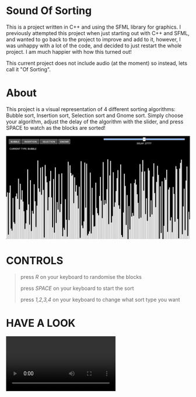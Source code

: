 # Sound Of Sorting

This is a project written in C++ and using the SFML library for graphics. I previously attempted this project when just starting
out with C++ and SFML, and wanted to go back to the project to improve and add to it, however, I was unhappy with a lot of the
code, and decided to just restart the whole project. I am much happier with how this turned out!

This current project does not include audio (at the moment) so instead, lets call it "Of Sorting".

# About
This project is a visual representation of 4 different sorting algorithms: Bubble sort, Insertion sort, Selection sort and 
Gnome sort. Simply choose your algorithm, adjust the delay of the algorithm with the slider, and press SPACE to watch as the blocks are sorted!

![SORTING](img/sorting.png)

# CONTROLS
>
> press *R* on your keyboard to randomise the blocks
>
> press *SPACE* on your keyboard to start the sort
>
> press *1,2,3,4* on your keyboard to change what sort type you want 
>

# HAVE A LOOK

![SORT](img/VID/sorting.mp4)


